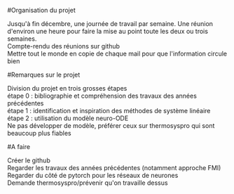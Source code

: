 #Organisation du projet

Jusqu'à fin décembre, une journée de travail par semaine. Une réunion d'environ une heure pour faire la mise au point toute les deux ou trois semaines.<br />
Compte-rendu des réunions sur github<br />
Mettre tout le monde en copie de chaque mail pour que l'information circule bien<br />

#Remarques sur le projet

Division du projet en trois grosses étapes<br />
étape 0 : bibliographie et compréhension des travaux des années précédentes<br />
étape 1 : identification et inspiration des méthodes de système linéaire<br />
étape 2 : utilisation du modèle neuro-ODE<br />
Ne pas développer de modèle, préférer ceux sur thermosyspro qui sont beaucoup plus fiables<br />

#A faire

Créer le github<br />
Regarder les travaux des années précédentes (notamment approche FMI)<br />
Regarder du côté de pytorch pour les réseaux de neurones<br />
Demande thermosyspro/prévenir qu'on travaille dessus<br />

